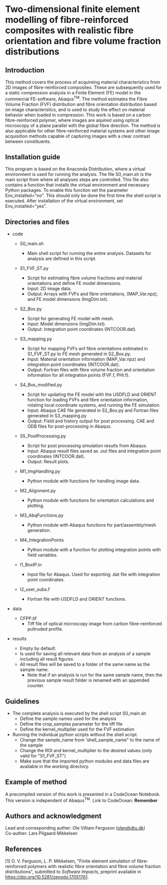 # Two-dimensional finite element modelling of fibre-reinforced composites with realistic fibre orientation and fibre volume fraction distributions

## Introduction
This method covers the process of acquireing material characteristics from 2D images of fibre-reinforced composites. These are subsequently used for a static compression analysis in a Finite Element (FE) model in the commercial FE-software, Abaqus<sup>TM</sup>. The method estimates the Fibre Volume Fraction (FVF) distribution and fibre orientation distribution based on image characteristics, and is used to study the effect on material behavior when loaded in compression. This work is based on a carbon fibre-reinforced polymer, where images are aquired using optical microscopy of a plane parallel with the global fibre direction. The method is also applicable for other fibre-reinforced material systems and other image acquisition methods capable of capturing images with a clear contrast between constituents. 

## Installation guide

This program is based on the Anaconda Distribution, where a virtual environment is used for running the analysis. The file S0_main.sh is the main script from where all analyses steps are controlled. This file also contains a function that installs the virtual environment and necessary Python packages. To enable this function set the parameter Env_installed="no". This should only be done the first time the shell script is executed. After installation of the virtual environment, set Env_installed="yes". 

## Directories and files
- code
	* S0_main.sh
		- Main shell script for running the entire analysis. Datasets for analysis are defined in this script. 
	* S1_FVF_ST.py
		- Script for estimating fibre volume fractions and material orientations and define FE model dimensions.
		- Input: 2D image data.
		- Output: Arrays with FVFs and fibre orientations, (MAP_Var.npz), and FE model dimensions (ImgDim.txt).
	* S2_Box.py
		- Script for generating FE model with mesh.
		- Input: Model dimensions (ImgDim.txt).
		- Output: Integration point coordinates (INTCOOR.dat).
	* S3_mapping.py
		- Script for mapping FVFs anf fibre orientations estimated in S1_FVF_ST.py to FE mesh generated in S2_Box.py.
		- Input: Material orientation information (MAP_Var.npz) and integration point coordinates (INTCOOR.dat).
		- Output: Fortran files with fibre volume fraction and orientation information for all integration points (FVF.f, PHI.f).
	* S4_Box_modified.py
		- Script for updating the FE model with the USDFLD and ORIENT function for loading FVFs and fibre orientation information, rotating local coordinate systems, and running the FE simulation.
		- Input: Abaqus CAE file generated in S2_Box.py and Fortran files generated in S3_mapping.py
		- Output: Field and history output for post processing. CAE and ODB files for post-processing in Abaqus.
	* S5_PostProcessing.py
		- Script for post processing simulation results from Abaqus.
		- Input: Abaqus result files saved as .out files and integration point coordinates (INTCOOR.dat).
		- Output: Result plots.
		
	* M1_ImgHandling.py
		- Python module with functions for handling image data.
	* M2_Alignment.py
		- Python module with functions for orientation calculations and plotting.
	* M3_AbqFunctions.py
		- Python module with Abaqus functions for part/assembly/mesh generation.
	* M4_IntegrationPoints
		- Python module with a function for plotting integration points with field variables.
		
	* I1_BoxIP.in
		- Input file for Abaqus. Used for exporting .dat file with integration point coordinates.
	* I2_user_subs.f
		- Fortran file with USDFLD and ORIENT functions. 
		
- data
	* CFPP.tif
		- Tiff file of optical microscopy image from carbon fibre-reinforced pultruded profile.
	
- results
	* Empty by default. 
	* Is used for saving all relevant data from an analysis of a sample including all result figures.
	* All result files will be saved to a folder of the same name as the sample name. 
		- Note that if an analysis is run for the same sample name, then the previous sample result folder is renamed with an appended counter. 

## Guidelines

- The complete analysis is executed by the shell script S0_main.sh
	* Define the sample names used for the analysis
	* Define the crop_samples parameter for the tiff file
	* Define the kernel_multiplier used for the FVF estimation
- Running the individual python scripts without the shell script. 
	* Change the sample_name from 'shell_sample_name" to the name of the sample
	* Change the ROI and kernel_multiplier to the desired values (only valid for "S1_FVF_ST")
	* Make sure that the imported python modules and data files are available in the working directory.

## Example of method
A precompiled version of this work is presented in a CodeOcean Notebook. This version is independent of Abaqus<sup>TM</sup>.
Link to CodeOcean: **Remember**

## Authors and acknowledgment
Lead and corresponding auther: Ole Villiam Ferguson (olen@dtu.dk) \
Co-auther: Lars Pilgaard Mikkelsen

## References
[1] O. V. Ferguson, L. P. Mikkelsen, "Finite element simulation of fibre-reinforced polymers with realistic fibre orientation and fibre volume fraction distributions", submitted to *Software Impacts*, preprint available in https://doi.org/10.5281/zenodo.17051761.

